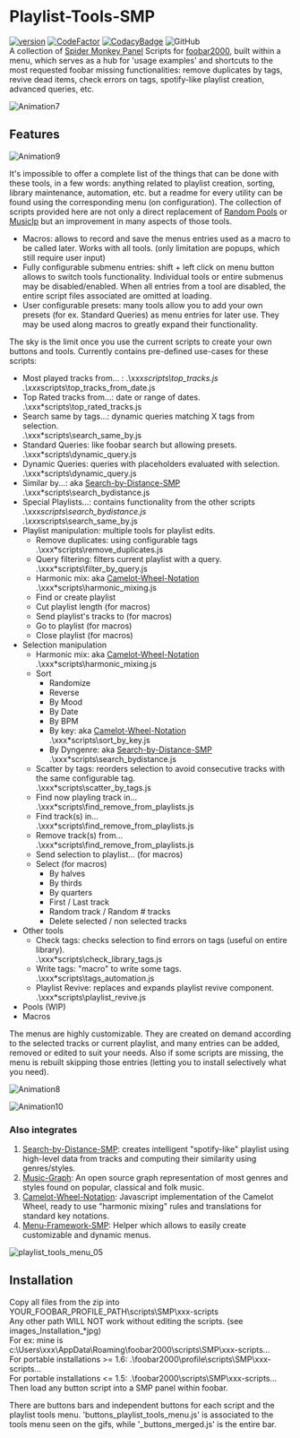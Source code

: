 # Playlist-Tools-SMP
[![version][version_badge]][changelog]
[![CodeFactor][codefactor_badge]](https://www.codefactor.io/repository/github/regorxxx/Playlist-Tools-SMP/overview/main)
[![CodacyBadge][codacy_badge]](https://www.codacy.com/gh/regorxxx/Playlist-Tools-SMP/dashboard?utm_source=github.com&amp;utm_medium=referral&amp;utm_content=regorxxx/Playlist-Tools-SMP&amp;utm_campaign=Badge_Grade)
![GitHub](https://img.shields.io/github/license/regorxxx/Playlist-Tools-SMP)  
A collection of [Spider Monkey Panel](https://theqwertiest.github.io/foo_spider_monkey_panel) Scripts for [foobar2000](https://www.foobar2000.org), built within a menu, which serves as a hub for 'usage examples' and shortcuts to the most requested foobar missing functionalities: remove duplicates by tags, revive dead items, check errors on tags, spotify-like playlist creation, advanced queries, etc.

![Animation7](https://user-images.githubusercontent.com/83307074/116756221-471e8500-a9fb-11eb-96c9-2c269bf91fef.gif)

## Features

![Animation9](https://user-images.githubusercontent.com/83307074/116756215-44239480-a9fb-11eb-8489-b56a178c70f4.gif)

It's impossible to offer a complete list of the things that can be done with these tools, in a few words: anything related to playlist creation, sorting, library maintenance, automation, etc. but a readme for every utility can be found using the corresponding menu (on configuration). The collection of scripts provided here are not only a direct replacement of [Random Pools](https://www.foobar2000.org/components/view/foo_random_pools) or [MusicIp](https://www.spicefly.com/section.php?section=musicip) but an improvement in many aspects of those tools.

* Macros: allows to record and save the menus entries used as a macro to be called later. Works with all tools. (only limitation are popups, which still require user input)
* Fully configurable submenu entries: shift + left click on menu button allows to switch tools functionality. Individual tools or entire submenus may be disabled/enabled. When all entries from a tool are disabled, the entire script files associated are omitted at loading.
* User configurable presets: many tools allow you to add your own presets (for ex. Standard Queries) as menu entries for later use. They may be used along macros to greatly expand their functionality.

The sky is the limit once you use the current scripts to create your own buttons and tools. Currently contains pre-defined use-cases for these scripts:
* Most played tracks from... :
	.\xxx*scripts\top_tracks.js  
	.\xxx*scripts\top_tracks_from_date.js  
* Top Rated tracks from...: date or range of dates.  
	.\xxx*scripts\top_rated_tracks.js  
* Search same by tags...: dynamic queries matching X tags from selection.  
	.\xxx*scripts\search_same_by.js
* Standard Queries: like foobar search but allowing presets.  
	.\xxx*scripts\dynamic_query.js
* Dynamic Queries: queries with placeholders evaluated with selection.  
	.\xxx*scripts\dynamic_query.js
* Similar by...: aka [Search-by-Distance-SMP](https://github.com/regorxxx/Search-by-Distance-SMP)  
	.\xxx*scripts\search_bydistance.js
* Special Playlists...: contains functionality from the other scripts  
	.\xxx*scripts\search_bydistance.js  
	.\xxx*scripts\search_same_by.js  
* Playlist manipulation: multiple tools for playlist edits.  
	* Remove duplicates: using configurable tags
		.\xxx*scripts\remove_duplicates.js
	* Query filtering: filters current playlist with a query.  
		.\xxx*scripts\filter_by_query.js
	* Harmonic mix: aka [Camelot-Wheel-Notation](https://github.com/regorxxx/Camelot-Wheel-Notation)  
		.\xxx*scripts\harmonic_mixing.js
	* Find or create playlist
	* Cut playlist length (for macros) 
	* Send playlist's tracks to (for macros) 
	* Go to playlist (for macros) 
	* Close playlist (for macros) 
* Selection manipulation 
	* Harmonic mix: aka [Camelot-Wheel-Notation](https://github.com/regorxxx/Camelot-Wheel-Notation)  
		.\xxx*scripts\harmonic_mixing.js
	* Sort  
		* Randomize  
		* Reverse  
		* By Mood  
		* By Date  
		* By BPM  
		* By key: aka [Camelot-Wheel-Notation](https://github.com/regorxxx/Camelot-Wheel-Notation)  
			.\xxx*scripts\sort_by_key.js
		* By Dyngenre: aka [Search-by-Distance-SMP](https://github.com/regorxxx/Search-by-Distance-SMP)  
			.\xxx*scripts\search_bydistance.js
	* Scatter by tags: reorders selection to avoid consecutive tracks with the same configurable tag.  
		.\xxx*scripts\scatter_by_tags.js
	* Find now playling track in...  
		.\xxx*scripts\find_remove_from_playlists.js
	* Find track(s) in...  
		.\xxx*scripts\find_remove_from_playlists.js
	* Remove track(s) from...  
		.\xxx*scripts\find_remove_from_playlists.js
	* Send selection to playlist... (for macros)  
	* Select (for macros)  
		* By halves
		* By thirds
		* By quarters
		* First / Last track
		* Random track / Random # tracks
		* Delete selected / non selected tracks
* Other tools  
	* Check tags: checks selection to find errors on tags (useful on entire library).  
		.\xxx*scripts\check_library_tags.js
	* Write tags: "macro" to write some tags.  
		.\xxx*scripts\tags_automation.js
	* Playlist Revive: replaces and expands playlist revive component.  
		.\xxx*scripts\playlist_revive.js
* Pools (WIP)  
* Macros  

The menus are highly customizable. They are created on demand according to the selected tracks or current playlist, and many entries can be added, removed or edited to suit your needs. Also if some scripts are missing, the menu is rebuilt skipping those entries (letting you to install selectively what you need).

![Animation8](https://user-images.githubusercontent.com/83307074/116756213-4259d100-a9fb-11eb-9452-657389977f69.gif)

![Animation10](https://user-images.githubusercontent.com/83307074/116756219-4685ee80-a9fb-11eb-80be-413f0e691dd4.gif)

### Also integrates
 1. [Search-by-Distance-SMP](https://github.com/regorxxx/Search-by-Distance-SMP): creates intelligent "spotify-like" playlist using high-level data from tracks and computing their similarity using genres/styles.
 2. [Music-Graph](https://github.com/regorxxx/Music-Graph): An open source graph representation of most genres and styles found on popular, classical and folk music.
 3. [Camelot-Wheel-Notation](https://github.com/regorxxx/Camelot-Wheel-Notation): Javascript implementation of the Camelot Wheel, ready to use "harmonic mixing" rules and translations for standard key notations.
 4. [Menu-Framework-SMP](https://github.com/regorxxx/Menu-Framework-SMP): Helper which allows to easily create customizable and dynamic menus.

![playlist_tools_menu_05](https://user-images.githubusercontent.com/83307074/116759000-cebac280-aa00-11eb-8a81-9a450e13205a.gif)

## Installation
Copy all files from the zip into YOUR_FOOBAR_PROFILE_PATH\scripts\SMP\xxx-scripts  
Any other path WILL NOT work without editing the scripts. (see images\_Installation_*jpg)  
For ex: mine is c:\Users\xxx\AppData\Roaming\foobar2000\scripts\SMP\xxx-scripts\...  
For portable installations >= 1.6: .\foobar2000\profile\scripts\SMP\xxx-scripts\...  
For portable installations <= 1.5: .\foobar2000\scripts\SMP\xxx-scripts\...  
Then load any button script into a SMP panel within foobar.  

There are buttons bars and independent buttons for each script and the playlist tools menu. 'buttons_playlist_tools_menu.js' is associated to the tools menu seen on the gifs, while '_buttons_merged.js' is the entire bar.

[changelog]: CHANGELOG.md
[version_badge]: https://img.shields.io/github/release/regorxxx/Playlist-Tools-SMP.svg
[codacy_badge]: https://api.codacy.com/project/badge/Grade/e04be28637dd40d99fae7bd92f740677
[codefactor_badge]: https://www.codefactor.io/repository/github/regorxxx/Playlist-Tools-SMP/badge/main
